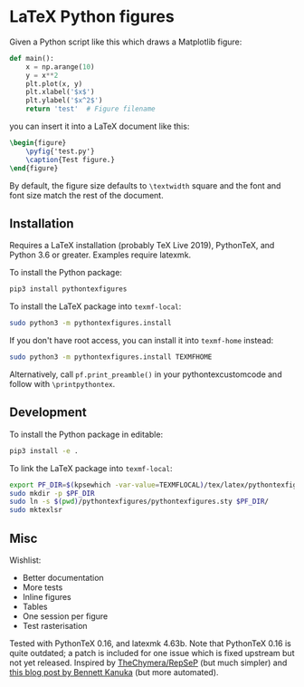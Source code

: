 # LaTeX Python figures

Given a Python script like this which draws a Matplotlib figure:
```python
def main():
    x = np.arange(10)
    y = x**2
    plt.plot(x, y)
    plt.xlabel('$x$')
    plt.ylabel('$x^2$')
    return 'test'  # Figure filename
```

you can insert it into a LaTeX document like this:

```latex
\begin{figure}
    \pyfig{'test.py'}
    \caption{Test figure.}
\end{figure}
```

By default, the figure size defaults to `\textwidth` square and the font and font size match the rest of the document.



## Installation
Requires a LaTeX installation (probably TeX Live 2019), PythonTeX, and Python 3.6 or greater.
Examples require latexmk.

To install the Python package:
```bash
pip3 install pythontexfigures
```

To install the LaTeX package into `texmf-local`:
```bash
sudo python3 -m pythontexfigures.install
```
If you don't have root access, you can install it into `texmf-home` instead:
```bash
sudo python3 -m pythontexfigures.install TEXMFHOME
```

Alternatively, call `pf.print_preamble()` in your pythontexcustomcode and follow with `\printpythontex`.


## Development
To install the Python package in editable:
```bash
pip3 install -e .
```

To link the LaTeX package into `texmf-local`:
```bash
export PF_DIR=$(kpsewhich -var-value=TEXMFLOCAL)/tex/latex/pythontexfigures
sudo mkdir -p $PF_DIR
sudo ln -s $(pwd)/pythontexfigures/pythontexfigures.sty $PF_DIR/
sudo mktexlsr
```


## Misc

Wishlist:

* Better documentation
* More tests
* Inline figures
* Tables
* One session per figure
* Test rasterisation

Tested with PythonTeX 0.16, and latexmk 4.63b.
Note that PythonTeX 0.16 is quite outdated; a patch is included for one issue which is fixed upstream but not yet released.
Inspired by [TheChymera/RepSeP](https://github.com/TheChymera/RepSeP) (but much simpler) and [this blog post by Bennett Kanuka](http://bkanuka.com/posts/native-latex-plots/) (but more automated).
